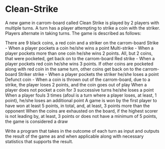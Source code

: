 # Clean-Strike
A new game in carrom-board called Clean Strike is played by 2 players with multiple turns. A turn has a player attempting to strike a coin with the striker. Players alternate in taking turns.
The game is described as follows: 
 
There are 9 black coins, a red coin and a striker on the carrom-board
Strike​ - When a player pockets a coin he/she wins a point 
Multi-strike - When a player pockets more than one coin he/she wins 2 points. All, but 2 coins, that were pocketed, get back on to the carrom-board
Red strike - When a player pockets red coin he/she wins 3 points. If other coins are pocketed along with red coin in the same turn, other coins get back on to the            carrom-board 
Striker strike​ - When a player pockets the striker he/she loses a point
Defunct coin - When a coin is thrown out of the carrom-board, due to a strike, the player loses 2 points, and the coin goes out of play
When a player does not pocket a coin for 3 successive turns he/she loses a point
When a player ​fouls 3 times (a ​foul is a turn where a player loses, at least, 1 point), he/she loses an additional point
A ​game is won by the first player to have won at least 5 points, in total, and, at least, 3 points more than the opponent
When the coins are exhausted on the board, if the highest scorer is not leading by, at least, 3 points or does not have a minimum of 5 points, the game is considered a draw 
 
Write a program that takes in the outcome of each turn as input and outputs the result of the game as and when applicable along with necessary statistics that supports the result. 
